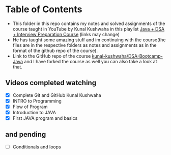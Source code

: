 # Table of Contents

- This folder in this repo contains my notes and solved assignments of the course taught in YouTube by Kunal Kushwaha in this playlist [Java + DSA + Interview Preparation Course](https://youtube.com/playlist?list=PL9gnSGHSqcnr_DxHsP7AW9ftq0AtAyYqJ) (links may change)
- He has taught some amazing stuff and im continuing with the course(the files are in the respective folders as notes and assignments as in the format of the github repo of the course).
- Link to the GitHub repo of the course [kunal-kushwaha/DSA-Bootcamp-Java](https://github.com/kunal-kushwaha/DSA-Bootcamp-Java) and I have forked the course as well you can also take a look at that.

## Videos completed watching

- [x] Complete Git and GitHub Kunal Kushwaha
- [x] INTRO to Programming
- [x] Flow of Program
- [x] Introduction to JAVA
- [x] First JAVA program and basics
  
## and pending

- [ ] Conditionals and loops
